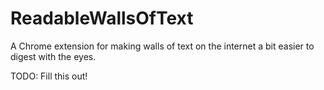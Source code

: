 # ReadableWallsOfText
A Chrome extension for making walls of text on the internet a bit easier to digest with the eyes.

TODO: Fill this out!
